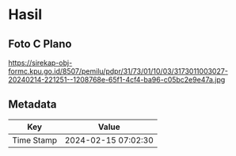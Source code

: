 # Hasil

## Foto C Plano

https://sirekap-obj-formc.kpu.go.id/8507/pemilu/pdpr/31/73/01/10/03/3173011003027-20240214-221251--1208768e-65f1-4cf4-ba96-c05bc2e9e47a.jpg


## Metadata

| Key        | Value               |
| ---------- | ------------------- |
| Time Stamp | 2024-02-15 07:02:30 |



